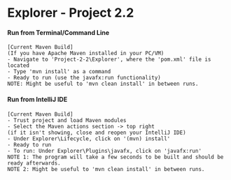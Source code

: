 # Explorer - Project 2.2

#### Run from Terminal/Command Line

    [Current Maven Build]
    (If you have Apache Maven installed in your PC/VM)
    - Navigate to 'Project-2-2\Explorer', where the 'pom.xml' file is located
    - Type 'mvn install' as a command
    - Ready to run (use the javafx:run functionality)
    NOTE: Might be useful to 'mvn clean install' in between runs.

#### Run from IntelliJ IDE

    [Current Maven Build]
    - Trust project and load Maven modules
    - Select the Maven actions section -> top right 
    (if it isn't showing, close and reopen your IntelliJ IDE)
    - Under Explorer\Lifecycle, click on '(mvn) install'
    - Ready to run
    - To run: Under Explorer\Plugins\javafx, click on 'javafx:run'
    NOTE 1: The program will take a few seconds to be built and should be ready afterwards.
    NOTE 2: Might be useful to 'mvn clean install' in between runs.
